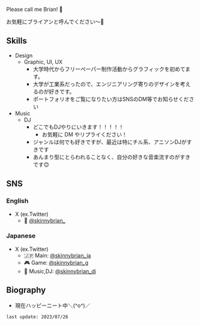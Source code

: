 Please call me Brian! 🔆

お気軽にブライアンと呼んでください〜🔆

## Skills
- Design
    - Graphic, UI, UX
        - 大学時代からフリーペーパー制作活動からグラフィックを初めてます。
        - 大学が工業系だったので、エンジニアリング寄りのデザインを考えるのが好きです。
        - ポートフォリオをご覧になりたい方はSNSのDM等でお知らせください
- Music
    - DJ
        - どこでもDJやりにいきます！！！！！
            - お気軽に DM やリプライください！
        - ジャンルは何でも好きですが、最近は特にチル系、アニソンDJがすきです
        - あんまり型にとらわれることなく、自分の好きな音楽流すのがすきです😊


## SNS

### English
- X (ex.Twitter)
    - 🔆 [@skinnybrian_](https://x.com/skinnybrian_)

### Japanese
- X (ex.Twitter)
    - 🇯🇵 Main: [@skinnybrian_ja](https://x.com/skinnybrian_ja)
    - 🎮 Game: [@skinnybrian_g](https://x.com/skinnybrian_g)
    - 🎹 Music,DJ: [@skinnybrian_dj](https://x.com/skinnybrian_dj)


## Biography
- 現在ハッピーニート中＼(^o^)／

`last update: 2023/07/26`
